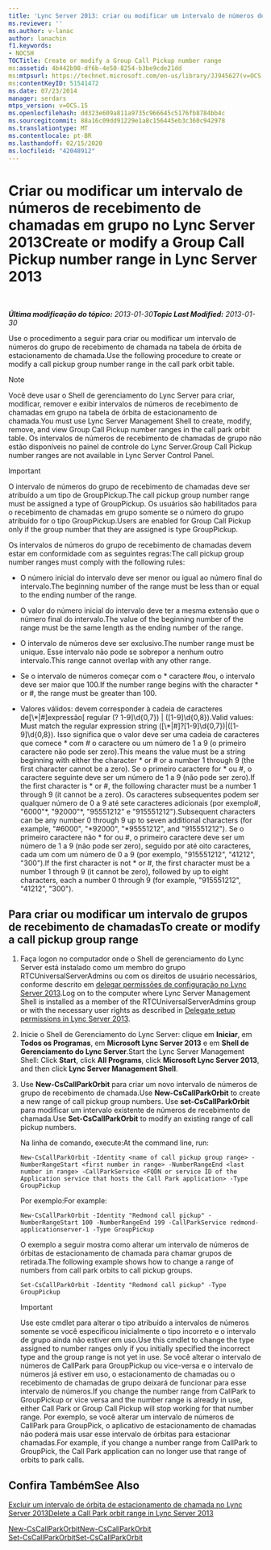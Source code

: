 ```yaml
---
title: 'Lync Server 2013: criar ou modificar um intervalo de números de recebimento de chamadas em grupo'
ms.reviewer: ''
ms.author: v-lanac
author: lanachin
f1.keywords:
- NOCSH
TOCTitle: Create or modify a Group Call Pickup number range
ms:assetid: 4b442b98-df6b-4e50-8254-b3be9cde21dd
ms:mtpsurl: https://technet.microsoft.com/en-us/library/JJ945627(v=OCS.15)
ms:contentKeyID: 51541472
ms.date: 07/23/2014
manager: serdars
mtps_version: v=OCS.15
ms.openlocfilehash: dd323e609a811a9735c966645c5176fb8784bb4c
ms.sourcegitcommit: 88a16c09dd91229e1a8c156445eb3c360c942978
ms.translationtype: MT
ms.contentlocale: pt-BR
ms.lasthandoff: 02/15/2020
ms.locfileid: "42048912"
---
```

<div data-xmlns="http://www.w3.org/1999/xhtml">

<div class="topic" data-xmlns="http://www.w3.org/1999/xhtml" data-msxsl="urn:schemas-microsoft-com:xslt" data-cs="http://msdn.microsoft.com/">

<div data-asp="http://msdn2.microsoft.com/asp">

# <a name="create-or-modify-a-group-call-pickup-number-range-in-lync-server-2013"></a><span data-ttu-id="d5244-102">Criar ou modificar um intervalo de números de recebimento de chamadas em grupo no Lync Server 2013</span><span class="sxs-lookup"><span data-stu-id="d5244-102">Create or modify a Group Call Pickup number range in Lync Server 2013</span></span>

</div>

<div id="mainSection">

<div id="mainBody">

<span> </span>

<span data-ttu-id="d5244-103">_**Última modificação do tópico:** 2013-01-30_</span><span class="sxs-lookup"><span data-stu-id="d5244-103">_**Topic Last Modified:** 2013-01-30_</span></span>

<span data-ttu-id="d5244-104">Use o procedimento a seguir para criar ou modificar um intervalo de números do grupo de recebimento de chamada na tabela de órbita de estacionamento de chamada.</span><span class="sxs-lookup"><span data-stu-id="d5244-104">Use the following procedure to create or modify a call pickup group number range in the call park orbit table.</span></span>

<div>


> [!NOTE]  
> <span data-ttu-id="d5244-105">Você deve usar o Shell de gerenciamento do Lync Server para criar, modificar, remover e exibir intervalos de números de recebimento de chamadas em grupo na tabela de órbita de estacionamento de chamada.</span><span class="sxs-lookup"><span data-stu-id="d5244-105">You must use Lync Server Management Shell to create, modify, remove, and view Group Call Pickup number ranges in the call park orbit table.</span></span> <span data-ttu-id="d5244-106">Os intervalos de números de recebimento de chamadas de grupo não estão disponíveis no painel de controle do Lync Server.</span><span class="sxs-lookup"><span data-stu-id="d5244-106">Group Call Pickup number ranges are not available in Lync Server Control Panel.</span></span>



</div>

<div>


> [!IMPORTANT]  
> <span data-ttu-id="d5244-107">O intervalo de números do grupo de recebimento de chamadas deve ser atribuído a um tipo de GroupPickup.</span><span class="sxs-lookup"><span data-stu-id="d5244-107">The call pickup group number range must be assigned a type of GroupPickup.</span></span> <span data-ttu-id="d5244-108">Os usuários são habilitados para o recebimento de chamadas em grupo somente se o número do grupo atribuído for o tipo GroupPickup.</span><span class="sxs-lookup"><span data-stu-id="d5244-108">Users are enabled for Group Call Pickup only if the group number that they are assigned is type GroupPickup.</span></span>



</div>

<span data-ttu-id="d5244-109">Os intervalos de números do grupo de recebimento de chamadas devem estar em conformidade com as seguintes regras:</span><span class="sxs-lookup"><span data-stu-id="d5244-109">The call pickup group number ranges must comply with the following rules:</span></span>

  - <span data-ttu-id="d5244-110">O número inicial do intervalo deve ser menor ou igual ao número final do intervalo.</span><span class="sxs-lookup"><span data-stu-id="d5244-110">The beginning number of the range must be less than or equal to the ending number of the range.</span></span>

  - <span data-ttu-id="d5244-111">O valor do número inicial do intervalo deve ter a mesma extensão que o número final do intervalo.</span><span class="sxs-lookup"><span data-stu-id="d5244-111">The value of the beginning number of the range must be the same length as the ending number of the range.</span></span>

  - <span data-ttu-id="d5244-112">O intervalo de números deve ser exclusivo.</span><span class="sxs-lookup"><span data-stu-id="d5244-112">The number range must be unique.</span></span> <span data-ttu-id="d5244-113">Esse intervalo não pode se sobrepor a nenhum outro intervalo.</span><span class="sxs-lookup"><span data-stu-id="d5244-113">This range cannot overlap with any other range.</span></span>

  - <span data-ttu-id="d5244-114">Se o intervalo de números começar com o \* caractere \#ou, o intervalo deve ser maior que 100.</span><span class="sxs-lookup"><span data-stu-id="d5244-114">If the number range begins with the character \* or \#, the range must be greater than 100.</span></span>

  - <span data-ttu-id="d5244-115">Valores válidos: devem corresponder à cadeia de caracteres de\[\\\*|\#\]expressão\[ regular (? 1-9\]\\d{0,7}) | (\[1-9\]\\d{0,8}).</span><span class="sxs-lookup"><span data-stu-id="d5244-115">Valid values: Must match the regular expression string (\[\\\*|\#\]?\[1-9\]\\d{0,7})|(\[1-9\]\\d{0,8}).</span></span> <span data-ttu-id="d5244-116">Isso significa que o valor deve ser uma cadeia de caracteres que comece \* com \# o caractere ou um número de 1 a 9 (o primeiro caractere não pode ser zero).</span><span class="sxs-lookup"><span data-stu-id="d5244-116">This means the value must be a string beginning with either the character \* or \# or a number 1 through 9 (the first character cannot be a zero).</span></span> <span data-ttu-id="d5244-117">Se o primeiro caractere for \* ou \#, o caractere seguinte deve ser um número de 1 a 9 (não pode ser zero).</span><span class="sxs-lookup"><span data-stu-id="d5244-117">If the first character is \* or \#, the following character must be a number 1 through 9 (it cannot be a zero).</span></span> <span data-ttu-id="d5244-118">Os caracteres subsequentes podem ser qualquer número de 0 a 9 até sete caracteres adicionais (por exemplo\#, "6000"\*, "92000"\*, "95551212" e "915551212").</span><span class="sxs-lookup"><span data-stu-id="d5244-118">Subsequent characters can be any number 0 through 9 up to seven additional characters (for example, "\#6000", "\*92000", "\*95551212", and "915551212").</span></span> <span data-ttu-id="d5244-119">Se o primeiro caractere não \* for ou \#, o primeiro caractere deve ser um número de 1 a 9 (não pode ser zero), seguido por até oito caracteres, cada um com um número de 0 a 9 (por exemplo, "915551212", "41212", "300").</span><span class="sxs-lookup"><span data-stu-id="d5244-119">If the first character is not \* or \#, the first character must be a number 1 through 9 (it cannot be zero), followed by up to eight characters, each a number 0 through 9 (for example, "915551212", "41212", "300").</span></span>

<div>

## <a name="to-create-or-modify-a-call-pickup-group-range"></a><span data-ttu-id="d5244-120">Para criar ou modificar um intervalo de grupos de recebimento de chamadas</span><span class="sxs-lookup"><span data-stu-id="d5244-120">To create or modify a call pickup group range</span></span>

1.  <span data-ttu-id="d5244-121">Faça logon no computador onde o Shell de gerenciamento do Lync Server está instalado como um membro do grupo RTCUniversalServerAdmins ou com os direitos de usuário necessários, conforme descrito em [delegar permissões de configuração no Lync Server 2013](lync-server-2013-delegate-setup-permissions.md).</span><span class="sxs-lookup"><span data-stu-id="d5244-121">Log on to the computer where Lync Server Management Shell is installed as a member of the RTCUniversalServerAdmins group or with the necessary user rights as described in [Delegate setup permissions in Lync Server 2013](lync-server-2013-delegate-setup-permissions.md).</span></span>

2.  <span data-ttu-id="d5244-122">Inicie o Shell de Gerenciamento do Lync Server: clique em **Iniciar**, em **Todos os Programas**, em **Microsoft Lync Server 2013** e em **Shell de Gerenciamento do Lync Server**.</span><span class="sxs-lookup"><span data-stu-id="d5244-122">Start the Lync Server Management Shell: Click **Start**, click **All Programs**, click **Microsoft Lync Server 2013**, and then click **Lync Server Management Shell**.</span></span>

3.  <span data-ttu-id="d5244-123">Use **New-CsCallParkOrbit** para criar um novo intervalo de números de grupo de recebimento de chamada.</span><span class="sxs-lookup"><span data-stu-id="d5244-123">Use **New-CsCallParkOrbit** to create a new range of call pickup group numbers.</span></span> <span data-ttu-id="d5244-124">Use **set-CsCallParkOrbit** para modificar um intervalo existente de números de recebimento de chamada.</span><span class="sxs-lookup"><span data-stu-id="d5244-124">Use **Set-CsCallParkOrbit** to modify an existing range of call pickup numbers.</span></span>
    
    <span data-ttu-id="d5244-125">Na linha de comando, execute:</span><span class="sxs-lookup"><span data-stu-id="d5244-125">At the command line, run:</span></span>
    
        New-CsCallParkOrbit -Identity <name of call pickup group range> -NumberRangeStart <first number in range> -NumberRangeEnd <last number in range> -CallParkService <FQDN or service ID of the Application service that hosts the Call Park application> -Type GroupPickup
    
    <span data-ttu-id="d5244-126">Por exemplo:</span><span class="sxs-lookup"><span data-stu-id="d5244-126">For example:</span></span>
    
        New-CsCallParkOrbit -Identity "Redmond call pickup" -NumberRangeStart 100 -NumberRangeEnd 199 -CallParkService redmond-applicationserver-1 -Type GroupPickup
    
    <span data-ttu-id="d5244-127">O exemplo a seguir mostra como alterar um intervalo de números de órbitas de estacionamento de chamada para chamar grupos de retirada.</span><span class="sxs-lookup"><span data-stu-id="d5244-127">The following example shows how to change a range of numbers from call park orbits to call pickup groups.</span></span>
    
        Set-CsCallParkOrbit -Identity "Redmond call pickup" -Type GroupPickup
    
    <div>
    

    > [!IMPORTANT]  
    > <span data-ttu-id="d5244-128">Use este cmdlet para alterar o tipo atribuído a intervalos de números somente se você especificou inicialmente o tipo incorreto e o intervalo de grupo ainda não estiver em uso.</span><span class="sxs-lookup"><span data-stu-id="d5244-128">Use this cmdlet to change the type assigned to number ranges only if you initially specified the incorrect type and the group range is not yet in use.</span></span> <span data-ttu-id="d5244-129">Se você alterar o intervalo de números de CallPark para GroupPickup ou vice-versa e o intervalo de números já estiver em uso, o estacionamento de chamadas ou o recebimento de chamadas de grupo deixará de funcionar para esse intervalo de números.</span><span class="sxs-lookup"><span data-stu-id="d5244-129">If you change the number range from CallPark to GroupPickup or vice versa and the number range is already in use, either Call Park or Group Call Pickup will stop working for that number range.</span></span> <span data-ttu-id="d5244-130">Por exemplo, se você alterar um intervalo de números de CallPark para GroupPick, o aplicativo de estacionamento de chamadas não poderá mais usar esse intervalo de órbitas para estacionar chamadas.</span><span class="sxs-lookup"><span data-stu-id="d5244-130">For example, if you change a number range from CallPark to GroupPick, the Call Park application can no longer use that range of orbits to park calls.</span></span>

    
    </div>

</div>

<div>

## <a name="see-also"></a><span data-ttu-id="d5244-131">Confira Também</span><span class="sxs-lookup"><span data-stu-id="d5244-131">See Also</span></span>


[<span data-ttu-id="d5244-132">Excluir um intervalo de órbita de estacionamento de chamada no Lync Server 2013</span><span class="sxs-lookup"><span data-stu-id="d5244-132">Delete a Call Park orbit range in Lync Server 2013</span></span>](lync-server-2013-delete-a-call-park-orbit-range.md)  


[<span data-ttu-id="d5244-133">New-CsCallParkOrbit</span><span class="sxs-lookup"><span data-stu-id="d5244-133">New-CsCallParkOrbit</span></span>](https://docs.microsoft.com/powershell/module/skype/New-CsCallParkOrbit)  
[<span data-ttu-id="d5244-134">Set-CsCallParkOrbit</span><span class="sxs-lookup"><span data-stu-id="d5244-134">Set-CsCallParkOrbit</span></span>](https://docs.microsoft.com/powershell/module/skype/Set-CsCallParkOrbit)  
  

</div>

</div>

<span> </span>

</div>

</div>

</div>

